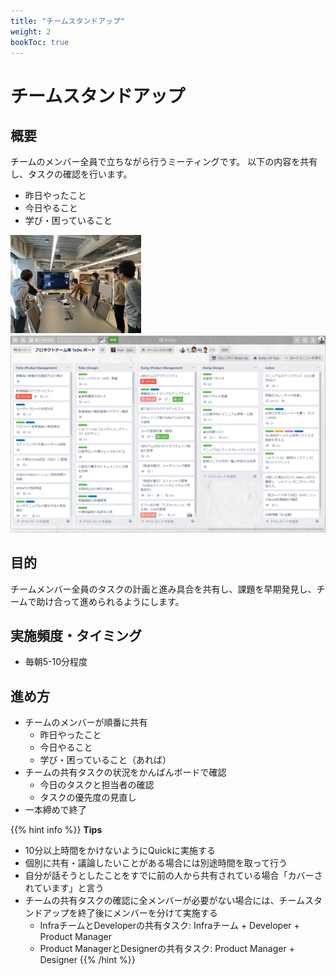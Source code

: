 ```yaml
---
title: "チームスタンドアップ"
weight: 2
bookToc: true
---
```


# チームスタンドアップ

## 概要
チームのメンバー全員で立ちながら行うミーティングです。
以下の内容を共有し、タスクの確認を行います。
- 昨日やったこと
- 今日やること
- 学び・困っていること

![dailystand](dailystand.jpg)
![task](task_confirm.png)

## 目的
チームメンバー全員のタスクの計画と進み具合を共有し、課題を早期発見し、チームで助け合って進められるようにします。

## 実施頻度・タイミング
- 毎朝5-10分程度

## 進め方
- チームのメンバーが順番に共有
  - 昨日やったこと
  - 今日やること
  - 学び・困っていること（あれば）
- チームの共有タスクの状況をかんばんボードで確認
  - 今日のタスクと担当者の確認
  - タスクの優先度の見直し
- 一本締めで終了

{{% hint info %}}
**Tips**
- 10分以上時間をかけないようにQuickに実施する
- 個別に共有・議論したいことがある場合には別途時間を取って行う
- 自分が話そうとしたことをすでに前の人から共有されている場合「カバーされています」と言う
- チームの共有タスクの確認に全メンバーが必要がない場合には、チームスタンドアップを終了後にメンバーを分けて実施する
  - InfraチームとDeveloperの共有タスク: Infraチーム + Developer + Product Manager
  - Product ManagerとDesignerの共有タスク: Product Manager + Designer
{{% /hint %}}
